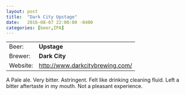 ```yaml
---
layout: post
title:  "Dark City Upstage"
date:   2016-08-07 22:00:00 -0400
categories: [beer,IPA]
---
```


|   |   |
|---|---|
| Beer: | __Upstage__ |
| Brewer: | __Dark City__ |
| Website: | <http://www.darkcitybrewing.com/> |

A Pale ale. Very bitter. Astringent. Felt like drinking cleaning fluid. Left a bitter aftertaste in my mouth. Not a pleasant experience.
